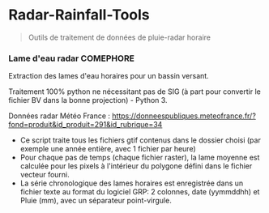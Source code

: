# Radar-Rainfall-Tools
> Outils de traitement de données de pluie-radar horaire

### Lame d'eau radar COMEPHORE
Extraction des lames d'eau horaires pour un bassin versant.

Traitement 100% python ne nécessitant pas de SIG (à part pour convertir le fichier BV dans la bonne projection) - Python 3.

Données radar Météo France : https://donneespubliques.meteofrance.fr/?fond=produit&id_produit=291&id_rubrique=34

- Ce script traite tous les fichiers gtif contenus dans le dossier choisi (par exemple une année entière, avec 1 fichier par heure)
- Pour chaque pas de temps (chaque fichier raster), la lame moyenne est calculée pour les pixels à l'intérieur du polygone défini dans le fichier vecteur fourni.
- La série chronologique des lames horaires est enregistrée dans un fichier texte au format du logiciel GRP: 2 colonnes, date (yymmddhh) et Pluie (mm), avec un séparateur point-virgule.
